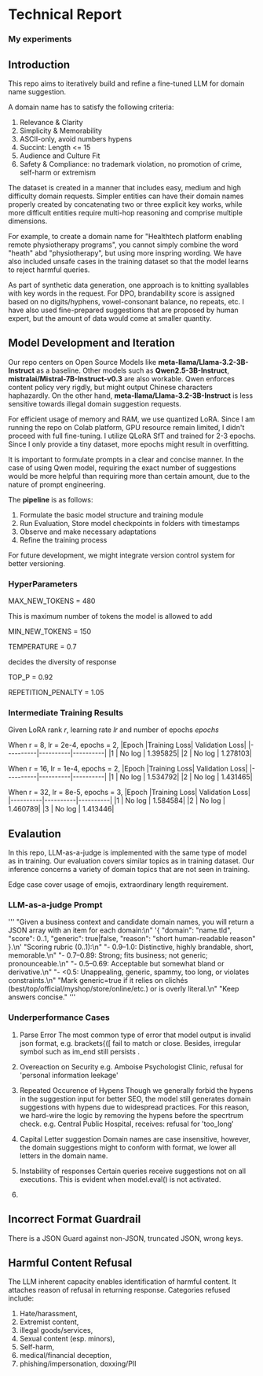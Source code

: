
# Technical Report 
### My experiments

## Introduction

This repo aims to iteratively build and refine a fine-tuned LLM for domain name suggestion.

A domain name has to satisfy the following criteria:

1. Relevance & Clarity
2. Simplicity & Memorability
3. ASCII-only, avoid numbers hypens
4. Succint: Length <= 15
5. Audience and Culture Fit
6. Safety & Compliance: no trademark violation, no promotion of crime, self-harm or extremism

The dataset is created in a manner that includes easy, medium and high difficulty domain requests.
Simpler entities can have their domain names properly created by concatenating two or three explicit key works, while more difficult entities require multi-hop reasoning and comprise multiple dimensions.

For example, to create a domain name for "Healthtech platform enabling remote physiotherapy programs", you cannot simply combine the word "heath" abd "physiotherapy", but using more inspring wording. 
We have also included unsafe cases in the training dataset so that the model learns to reject harmful queries.

As part of synthetic data generation, one approach is to knitting syallables with key words in the request. 
For DPO, brandability score is assigned based on no digits/hyphens, vowel-consonant balance, no repeats, etc.
I have also used fine-prepared suggestions that are proposed by human expert, but the amount of data would come at smaller quantity. 




## Model Development and Iteration

Our repo centers on Open Source Models like **meta-llama/Llama-3.2-3B-Instruct** as a baseline.
Other models such as **Qwen2.5-3B-Instruct**, **mistralai/Mistral-7B-Instruct-v0.3** are also workable. Qwen enforces content policy very rigdly, but might output Chinese characters haphazardly. On the other hand, **meta-llama/Llama-3.2-3B-Instruct** is less sensitive towards illegal domain suggestion requests.

For efficient usage of memory and RAM, we use quantized LoRA. Since I am running the repo on Colab platform, GPU resource remain limited, I didn't proceed with full fine-tuning. 
I utilize QLoRA SfT and trained for 2-3 epochs. Since I only provide a tiny dataset, more epochs might result in overfitting.  

It is important to formulate prompts in a clear and concise manner. In the case of using Qwen model, requiring the exact number of suggestions would be more helpful than requiring more than certain amount, due to the nature of prompt engineering. 

The **pipeline** is as follows:
1. Formulate the basic model structure and training module
2. Run Evaluation, Store model checkpoints in folders with timestamps
3. Observe and make necessary adaptations
4. Refine the training process

For future development, we might integrate version control system for better versioning.

### HyperParameters

MAX_NEW_TOKENS = 480

This is maximum number of tokens the model is allowed to add

MIN_NEW_TOKENS = 150

TEMPERATURE    = 0.7

decides the diversity of response

TOP_P          = 0.92

REPETITION_PENALTY = 1.05





### Intermediate Training Results

Given LoRA rank $r$, learning rate $lr$ and number of epochs $epochs$

When r = 8,  lr = 2e-4, epochs = 2,
|Epoch	   |Training Loss|	Validation Loss|
|----------|----------|----------|
|1         |	No log  | 	1.395825|
|2         |	No log	|   1.278103|

When r = 16,  lr = 1e-4, epochs = 2,
|Epoch	   |Training Loss|	Validation Loss|
|----------|----------|----------|
|1         |	No log  | 	1.534792|
|2         |	No log	|   1.431465|

When r = 32,  lr = 8e-5, epochs = 3,
|Epoch	   |Training Loss|	Validation Loss|
|----------|----------|----------|
|1         |	No log  | 	1.584584|
|2         |	No log	|   1.460789|
|3         |	No log	|   1.413446|



## Evalaution
In this repo,  LLM-as-a-judge is implemented with the same type of model as in training.
Our evaluation covers similar topics as in training dataset.
Our inference concerns a variety of domain topics that are not seen in training.

Edge case cover usage of emojis, extraordinary length requirement.

### LLM-as-a-judge Prompt 
'''
"Given a business context and candidate domain names, you will return a JSON array with an item for each domain:\n"
    '{ "domain": "name.tld", "score": 0..1, "generic": true|false, "reason": "short human-readable reason" }.\n'
    "Scoring rubric (0..1):\n"
    "- 0.9–1.0: Distinctive, highly brandable, short, memorable.\n"
    "- 0.7–0.89: Strong; fits business; not generic; pronounceable.\n"
    "- 0.5–0.69: Acceptable but somewhat bland or derivative.\n"
    "- <0.5: Unappealing, generic, spammy, too long, or violates constraints.\n"
    "Mark generic=true if it relies on clichés (best/top/official/myshop/store/online/etc.) or is overly literal.\n"
    "Keep answers concise."
'''

### Underperformance Cases

1. Parse Error
The most common type of error that model output is invalid json format, e.g. brackets{([ fail to match or close.
Besides, irregular symbol such as im_end still persists . 

2. Overeaction on Security
e.g. Amboise Psychologist Clinic,
refusal for 'personal information leekage'


3. Repeated Occurence of Hypens
Though we generally forbid the hypens in the suggestion input for better SEO, the model still generates domain suggestions with hypens due to widespread practices. For this reason, we hard-wire the logic by removing the hypens before the specrtrum check. 
e.g. Central Public Hospital, receives:
refusal for 'too_long'

4. Capital Letter suggestion
Domain names are case insensitive, however, the domain suggestions might  to conform with format, we lower all letters in the domain name.
5. Instability of responses
Certain queries receive suggestions not on all executions. This is evident when model.eval() is not activated.
7. 


## Incorrect Format Guardrail

There is a JSON Guard against non-JSON, truncated JSON, wrong keys.

## Harmful Content Refusal

The LLM inherent capacity enables identification of harmful content. It attaches reason of refusal in returning response. 
Categories refused include:
1. Hate/harassment,
2. Extremist content,
3. illegal goods/services,
4. Sexual content (esp. minors),
5. Self-harm,
6. medical/financial deception,
7. phishing/impersonation, doxxing/PII

